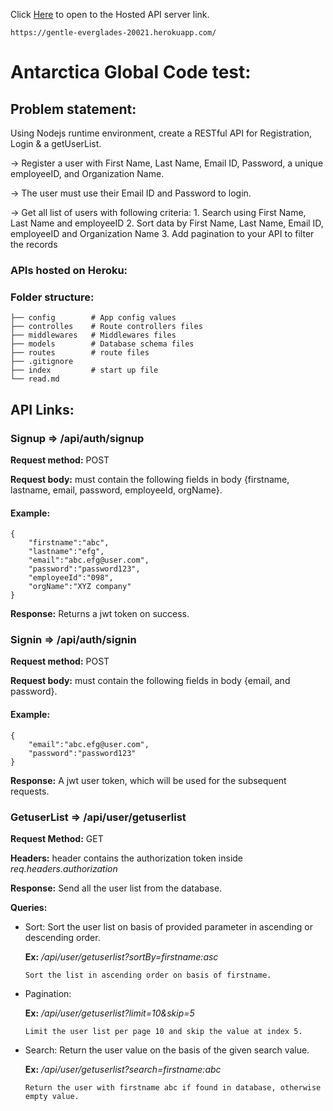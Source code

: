 Click [Here](https://gentle-everglades-20021.herokuapp.com/) to open to the Hosted API server link.

    https://gentle-everglades-20021.herokuapp.com/

# Antarctica Global Code test:

## Problem statement:

Using Nodejs runtime environment, create a RESTful API for Registration, Login & a getUserList.

-> Register a user with First Name, Last Name, Email ID, Password, a unique employeeID, and Organization Name.

-> The user must use their Email ID and Password to login.

-> Get all list of users with following criteria: 1. Search using First Name, Last Name and employeeID 2. Sort data by First Name, Last Name, Email ID, employeeID and Organization Name 3. Add pagination to your API to filter the records

### APIs hosted on Heroku:

### Folder structure:

    ├── config        # App config values
    ├── controlles    # Route controllers files
    ├── middlewares   # Middlewares files
    ├── models        # Database schema files
    ├── routes        # route files
    ├── .gitignore
    ├── index         # start up file
    └── read.md

## API Links:

### Signup => /api/auth/signup

**Request method:** POST

**Request body:** must contain the following fields in body {firstname, lastname, email, password, employeeId, orgName}.

#### Example:

```
{
    "firstname":"abc",
    "lastname":"efg",
    "email":"abc.efg@user.com",
    "password":"password123",
    "employeeId":"098",
    "orgName":"XYZ company"
}
```

**Response:** Returns a jwt token on success.

### Signin => /api/auth/signin

**Request method:** POST

**Request body:** must contain the following fields in body {email, and password}.

#### Example:

```
{
    "email":"abc.efg@user.com",
    "password":"password123"
}
```

**Response:** A jwt user token, which will be used for the subsequent requests.

### GetuserList => /api/user/getuserlist

**Request Method:** GET

**Headers:** header contains the authorization token inside _req.headers.authorization_

**Response:** Send all the user list from the database.

**Queries:**

- Sort: Sort the user list on basis of provided parameter in ascending or descending order.

  **Ex:** _/api/user/getuserlist?sortBy=firstname:asc_

      Sort the list in ascending order on basis of firstname.

- Pagination:

  **Ex:** _/api/user/getuserlist?limit=10&skip=5_

      Limit the user list per page 10 and skip the value at index 5.

- Search: Return the user value on the basis of the given search value.

  **Ex:** _/api/user/getuserlist?search=firstname:abc_

      Return the user with firstname abc if found in database, otherwise empty value.
